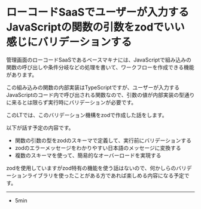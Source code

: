 # ローコードSaaSでユーザーが入力するJavaScriptの関数の引数をzodでいい感じにバリデーションする

管理画面のローコードSaaSであるベースマキナには、JavaScriptで組み込みの関数の呼び出しや条件分岐などの処理を書いて、ワークフローを作成できる機能があります。

この組み込みの関数の内部実装はTypeScriptですが、ユーザーが入力するJavaScriptのコード内で呼び出される関数なので、引数の値が内部実装の型通りに来るとは限らず実行時にバリデーションが必要です。

このLTでは、このバリデーション機構をzodで作成した話をします。

以下が話す予定の内容です。

- 関数の引数の型をzodのスキーマで定義して、実行前にバリデーションする
- zodのエラーメッセージをわかりやすい日本語のメッセージに変換する
- 複数のスキーマを使って、簡易的なオーバーロードを実現する

zodを使用していますがzod特有の機能を使う話はないので、何かしらのバリデーションライブラリを使ったことがある方であれば楽しめる内容になる予定です。

---

- 5min
